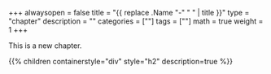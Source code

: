 +++
alwaysopen = false
title = "{{ replace .Name "-" " " | title }}"
type = "chapter"
description = ""
categories = [""]
tags = [""]
math = true
weight = 1
+++

This is a new chapter.

{{% children containerstyle="div" style="h2" description=true %}}